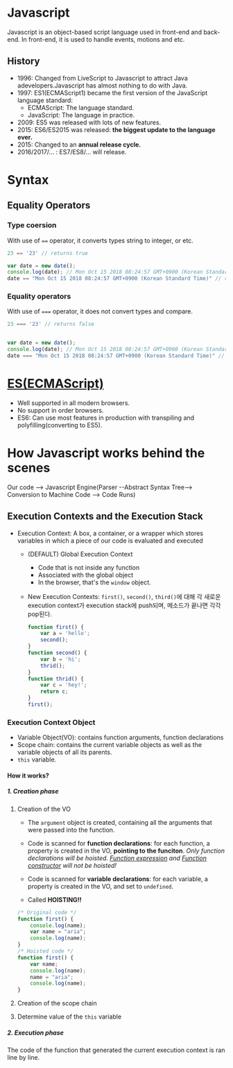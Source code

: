 # Javascript
Javascript is an object-based script language used in front-end and back-end. In front-end, it is used to handle events, motions and etc.

## History
- 1996: Changed from LiveScript to Javascript to attract Java adevelopers.Javascript has almost nothing to do with Java.
- 1997: ES1(ECMAScript1) became the first version of the JavaScript language standard:
  - ECMAScript: The language standard.
  - JavaScript: The language in practice.
- 2009: ES5 was released with lots of new features.
- 2015: ES6/ES2015 was released: **the biggest update to the language ever.**
- 2015: Changed to an **annual release cycle.**
- 2016/2017/... : ES7/ES8/... will release.

# Syntax
## Equality Operators
### Type coersion
With use of `==` operator, it converts types string to integer, or etc.
```js
23 == '23' // returns true

var date = new date();
console.log(date); // Mon Oct 15 2018 08:24:57 GMT+0900 (Korean Standard Time)
date == "Mon Oct 15 2018 08:24:57 GMT+0900 (Korean Standard Time)" // returns true
```
### Equality operators
With use of `===` operator, it does not convert types and compare.
```js
23 === '23' // returns false


var date = new date();
console.log(date); // Mon Oct 15 2018 08:24:57 GMT+0900 (Korean Standard Time)
date === "Mon Oct 15 2018 08:24:57 GMT+0900 (Korean Standard Time)" // returns false
```

# [ES(ECMAScript)](https://ko.wikipedia.org/wiki/ECMA%EC%8A%A4%ED%81%AC%EB%A6%BD%ED%8A%B8)
- Well supported in all modern browsers.
- No support in order browsers.
- ES6: Can use most features in production with transpiling and polyfilling(converting to ES5).



# How Javascript works behind the scenes

Our code --> Javascript Engine(Parser --Abstract Syntax Tree--> Conversion to Machine Code --> Code Runs)

## Execution Contexts and the Execution Stack

- Execution Context: A box, a container, or a wrapper which stores variables in which a piece of our code is evaluated and executed

  - (DEFAULT) Global Execution Context

    - Code that is not inside any function
    - Associated with the global object
    - In the browser, that's the `window` object.

  - New Execution Contexts: `first()`, `second()`, `third()`에 대해 각 새로운 execution context가 execution stack에 push되며, 메소드가 끝나면 각각 pop된다.

    ```js
    function first() {
        var a = 'hello';
        second();
    }
    function second() {
        var b = 'hi';
        thrid();
    }
    function thrid() {
        var c = 'hey!';
    	return c;
    }
    first();
    ```

### Execution Context Object

- Variable Object(VO): contains function arguments, function declarations
- Scope chain: contains the current variable objects as well as the variable objects of all its parents.
- `this` variable.

#### How it works?

##### 1. Creation phase

1. Creation of the VO

   - The `argument` object is created, containing all the arguments that were passed into the function.

   - Code is scanned for **function declarations**: for each function, a property is created in the VO, **pointing to the funciton**. *Only function declarations will be hoisted. [Function expression](https://developer.mozilla.org/ko/docs/Web/JavaScript/Reference/Operators/function) and [Function constructor](https://developer.mozilla.org/ko/docs/Web/JavaScript/Reference/Global_Objects/Function) will not be hoisted!*

   - Code is scanned for **variable declarations**: for each variable, a property is created in the VO, and set to `undefined`.

   -  Called **HOISTING!!**

     ```js
     /* Original code */
     function first() {
         console.log(name);
         var name = "aria";
         console.log(name);
     }
     /* Hoisted code */
     function first() {
         var name;
         console.log(name);
         name = "aria";
         console.log(name);
     }
     ```

2. Creation of the scope chain

3. Determine value of the `this` variable

##### 2. Execution phase

The code of the function that generated the current execution context is ran line by line.